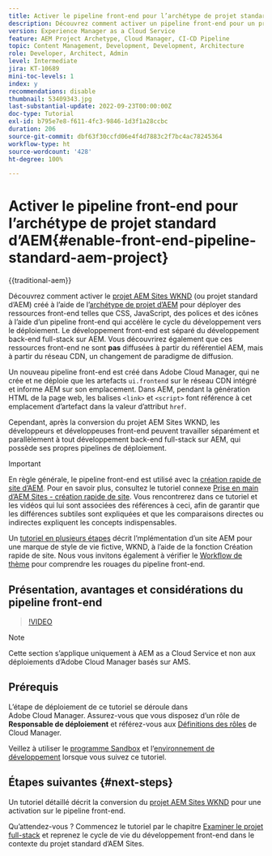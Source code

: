```yaml
---
title: Activer le pipeline front-end pour l’archétype de projet standard d’AEM
description: Découvrez comment activer un pipeline front-end pour un projet standard AEM en vue d’un déploiement plus rapide des ressources statiques telles que CSS, JavaScript, des polices et des icônes. Le développement front-end est séparé du développement back-end full-stack sur AEM.
version: Experience Manager as a Cloud Service
feature: AEM Project Archetype, Cloud Manager, CI-CD Pipeline
topic: Content Management, Development, Development, Architecture
role: Developer, Architect, Admin
level: Intermediate
jira: KT-10689
mini-toc-levels: 1
index: y
recommendations: disable
thumbnail: 53409343.jpg
last-substantial-update: 2022-09-23T00:00:00Z
doc-type: Tutorial
exl-id: b795e7e8-f611-4fc3-9846-1d3f1a28ccbc
duration: 206
source-git-commit: dbf63f30ccfd06e4f4d7883c2f7bc4ac78245364
workflow-type: ht
source-wordcount: '428'
ht-degree: 100%

---
```


# Activer le pipeline front-end pour l’archétype de projet standard d’AEM{#enable-front-end-pipeline-standard-aem-project}

{{traditional-aem}}

Découvrez comment activer le [projet AEM Sites WKND](https://github.com/adobe/aem-guides-wknd) (ou projet standard d’AEM) créé à l’aide de l’[archétype de projet d’AEM](https://github.com/adobe/aem-project-archetype) pour déployer des ressources front-end telles que CSS, JavaScript, des polices et des icônes à l’aide d’un pipeline front-end qui accélère le cycle du développement vers le déploiement. Le développement front-end est séparé du développement back-end full-stack sur AEM. Vous découvrirez également que ces ressources front-end ne sont __pas__ diffusées à partir du référentiel AEM, mais à partir du réseau CDN, un changement de paradigme de diffusion.


Un nouveau pipeline front-end est créé dans Adobe Cloud Manager, qui ne crée et ne déploie que les artefacts `ui.frontend` sur le réseau CDN intégré et informe AEM sur son emplacement. Dans AEM, pendant la génération HTML de la page web, les balises `<link>` et `<script>` font référence à cet emplacement d’artefact dans la valeur d’attribut `href`.

Cependant, après la conversion du projet AEM Sites WKND, les développeurs et développeuses front-end peuvent travailler séparément et parallèlement à tout développement back-end full-stack sur AEM, qui possède ses propres pipelines de déploiement.

>[!IMPORTANT]
>
>En règle générale, le pipeline front-end est utilisé avec la [création rapide de site d’AEM](https://experienceleague.adobe.com/docs/experience-manager-cloud-service/content/sites/administering/site-creation/quick-site/overview.html?lang=fr). Pour en savoir plus, consultez le tutoriel connexe [Prise en main d’AEM Sites - création rapide de site](https://experienceleague.adobe.com/docs/experience-manager-learn/getting-started-wknd-tutorial-develop/site-template/overview.html?lang=fr). Vous rencontrerez dans ce tutoriel et les vidéos qui lui sont associées des références à ceci, afin de garantir que les différences subtiles sont expliquées et que les comparaisons directes ou indirectes expliquent les concepts indispensables.


Un [tutoriel en plusieurs étapes](https://experienceleague.adobe.com/docs/experience-manager-learn/getting-started-wknd-tutorial-develop/site-template/overview.html?lang=fr) décrit l’mplémentation d’un site AEM pour une marque de style de vie fictive, WKND, à l’aide de la fonction Création rapide de site. Nous vous invitons également à vérifier le [Workflow de thème](https://experienceleague.adobe.com/docs/experience-manager-learn/getting-started-wknd-tutorial-develop/site-template/theming.html?lang=fr) pour comprendre les rouages du pipeline front-end.

## Présentation, avantages et considérations du pipeline front-end

>[!VIDEO](https://video.tv.adobe.com/v/3409343?quality=12&learn=on)


>[!NOTE]
>
>Cette section s’applique uniquement à AEM as a Cloud Service et non aux déploiements d’Adobe Cloud Manager basés sur AMS.

## Prérequis

L’étape de déploiement de ce tutoriel se déroule dans Adobe Cloud Manager. Assurez-vous que vous disposez d’un rôle de __Responsable de déploiement__ et référez-vous aux [Définitions des rôles](https://experienceleague.adobe.com/docs/experience-manager-cloud-manager/content/requirements/users-and-roles.html?lang=fr#role-definitions) de Cloud Manager.

Veillez à utiliser le [programme Sandbox](https://experienceleague.adobe.com/docs/experience-manager-cloud-service/content/implementing/using-cloud-manager/programs/introduction-sandbox-programs.html?lang=fr) et l‘[environnement de développement](https://experienceleague.adobe.com/docs/experience-manager-cloud-service/content/implementing/using-cloud-manager/manage-environments.html?lang=fr) lorsque vous suivez ce tutoriel.

## Étapes suivantes {#next-steps}

Un tutoriel détaillé décrit la conversion du [projet AEM Sites WKND](https://github.com/adobe/aem-guides-wknd) pour une activation sur le pipeline front-end.

Qu’attendez-vous ? Commencez le tutoriel par le chapitre [Examiner le projet full-stack](review-uifrontend-module.md) et reprenez le cycle de vie du développement front-end dans le contexte du projet standard d’AEM Sites.
